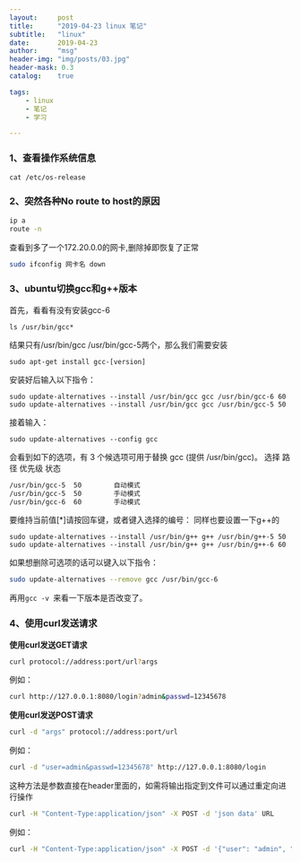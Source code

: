 ```yaml
---
layout:     post
title:      "2019-04-23 linux 笔记"
subtitle:   "linux"
date:       2019-04-23
author:     "msg"
header-img: "img/posts/03.jpg"
header-mask: 0.3
catalog:    true

tags:
    - linux
    - 笔记
    - 学习

---
```


### 1、查看操作系统信息
```cat /etc/os-release  ``` 

### 2、突然各种No route to host的原因

```bash
ip a
route -n
```
查看到多了一个172.20.0.0的网卡,删除掉即恢复了正常

```bash
sudo ifconfig 网卡名 down
```

### 3、ubuntu切换gcc和g++版本

首先，看看有没有安装gcc-6

```
ls /usr/bin/gcc*
```

结果只有/usr/bin/gcc  /usr/bin/gcc-5两个，那么我们需要安装 

```
sudo apt-get install gcc-[version]
```

安装好后输入以下指令： 

```
sudo update-alternatives --install /usr/bin/gcc gcc /usr/bin/gcc-6 60
sudo update-alternatives --install /usr/bin/gcc gcc /usr/bin/gcc-5 50
```

接着输入： 

```
sudo update-alternatives --config gcc
```

会看到如下的选项，有 3 个候选项可用于替换 gcc (提供 /usr/bin/gcc)。 
 选择      路径            优先级  状态

```bash
/usr/bin/gcc-5  50        自动模式
/usr/bin/gcc-5  50        手动模式
/usr/bin/gcc-6  60        手动模式
```

要维持当前值[*]请按回车键，或者键入选择的编号： 
同样也要设置一下g++的 

```
sudo update-alternatives --install /usr/bin/g++ g++ /usr/bin/g++-5 50 
sudo update-alternatives --install /usr/bin/g++ g++ /usr/bin/g++-6 60
```

如果想删除可选项的话可以键入以下指令：

```bash
sudo update-alternatives --remove gcc /usr/bin/gcc-6
```

再用`gcc -v `来看一下版本是否改变了。

### 4、使用curl发送请求

**使用curl发送GET请求**

```bash
curl protocol://address:port/url?args
```

例如：

```bash
curl http://127.0.0.1:8080/login?admin&passwd=12345678
```

**使用curl发送POST请求**

```bash
curl -d "args" protocol://address:port/url
```

例如：

```bash
curl -d "user=admin&passwd=12345678" http://127.0.0.1:8080/login
```

这种方法是参数直接在header里面的，如需将输出指定到文件可以通过重定向进行操作

```bash
curl -H "Content-Type:application/json" -X POST -d 'json data' URL
```

例如：

```bash
curl -H "Content-Type:application/json" -X POST -d '{"user": "admin", "passwd":"12345678"}' http://127.0.0.1:8000/login
```

